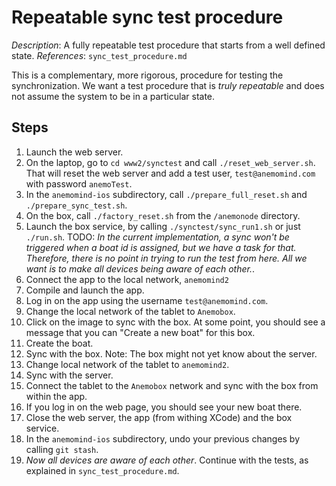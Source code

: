 # Repeatable sync test procedure

*Description*: A fully repeatable test procedure that starts from a well defined state.
*References*: ```sync_test_procedure.md```

This is a complementary, more rigorous, procedure for testing the synchronization. We want a test procedure that is *truly repeatable* and does not assume the system to be in a particular state.



## Steps
1. Launch the web server.
2. On the laptop, go to ```cd www2/synctest``` and call ```./reset_web_server.sh```. That will reset the web server and add a test user, ```test@anemomind.com``` with password ```anemoTest```.
3. In the ```anemomind-ios``` subdirectory, call ```./prepare_full_reset.sh``` and ```./prepare_sync_test.sh```.
4. On the box, call ```./factory_reset.sh``` from the ```/anemonode``` directory. 
5. Launch the box service, by calling ```./synctest/sync_run1.sh``` or just ```./run.sh```. TODO: *In the current implementation, a sync won't be triggered when a boat id is assigned, but we have a task for that. Therefore, there is no point in trying to run the test from here. All we want is to make all devices being aware of each other.*.
6. Connect the app to the local network, ```anemomind2```
7. Compile and launch the app.
8. Log in on the app using the username ```test@anemomind.com```.
9. Change the local network of the tablet to ```Anemobox```.
10. Click on the image to sync with the box. At some point, you should see a message that you can "Create a new boat" for this box.
11. Create the boat.
12. Sync with the box. Note: The box might not yet know about the server.
13. Change local network of the tablet to ```anemomind2```.
14. Sync with the server.
15. Connect the tablet to the ```Anemobox``` network and sync with the box from within the app.
15. If you log in on the web page, you should see your new boat there.
16. Close the web server, the app (from withing XCode) and the box service.
17. In the ```anemomind-ios``` subdirectory, undo your previous changes by calling ```git stash```.
18. *Now all devices are aware of each other*. Continue with the tests, as explained in ```sync_test_procedure.md```.
